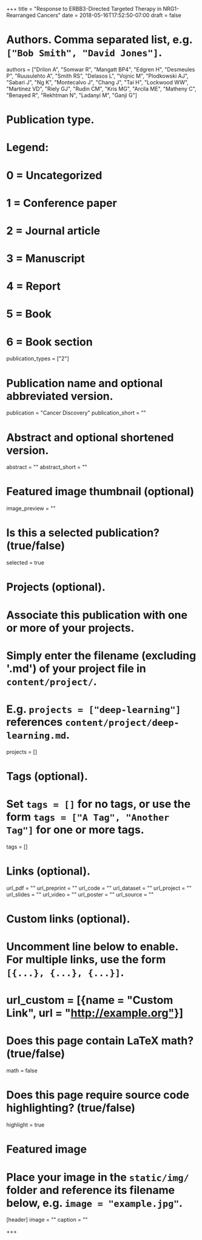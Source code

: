 +++
title = "Response to ERBB3-Directed Targeted Therapy in NRG1-Rearranged Cancers"
date = 2018-05-16T17:52:50-07:00
draft = false

# Authors. Comma separated list, e.g. `["Bob Smith", "David Jones"]`.
authors = ["Drilon A", "Somwar R", "Mangatt BP4", "Edgren H", "Desmeules P", "Ruusulehto A", "Smith RS", "Delasos L", "Vojnic M", "Plodkowski AJ", "Sabari J", "Ng K", "Montecalvo J", "Chang J", "Tai H", "Lockwood WW", "Martinez VD", "Riely GJ", "Rudin CM", "Kris MG", "Arcila ME", "Matheny C", "Benayed R", "Rekhtman N", "Ladanyi M", "Ganji G"]

# Publication type.
# Legend:
# 0 = Uncategorized
# 1 = Conference paper
# 2 = Journal article
# 3 = Manuscript
# 4 = Report
# 5 = Book
# 6 = Book section
publication_types = ["2"]

# Publication name and optional abbreviated version.
publication = "Cancer Discovery"
publication_short = ""

# Abstract and optional shortened version.
abstract = ""
abstract_short = ""

# Featured image thumbnail (optional)
image_preview = ""

# Is this a selected publication? (true/false)
selected = true

# Projects (optional).
#   Associate this publication with one or more of your projects.
#   Simply enter the filename (excluding '.md') of your project file in `content/project/`.
#   E.g. `projects = ["deep-learning"]` references `content/project/deep-learning.md`.
projects = []

# Tags (optional).
#   Set `tags = []` for no tags, or use the form `tags = ["A Tag", "Another Tag"]` for one or more tags.
tags = []

# Links (optional).
url_pdf = ""
url_preprint = ""
url_code = ""
url_dataset = ""
url_project = ""
url_slides = ""
url_video = ""
url_poster = ""
url_source = ""

# Custom links (optional).
#   Uncomment line below to enable. For multiple links, use the form `[{...}, {...}, {...}]`.
# url_custom = [{name = "Custom Link", url = "http://example.org"}]

# Does this page contain LaTeX math? (true/false)
math = false

# Does this page require source code highlighting? (true/false)
highlight = true

# Featured image
# Place your image in the `static/img/` folder and reference its filename below, e.g. `image = "example.jpg"`.
[header]
image = ""
caption = ""

+++
